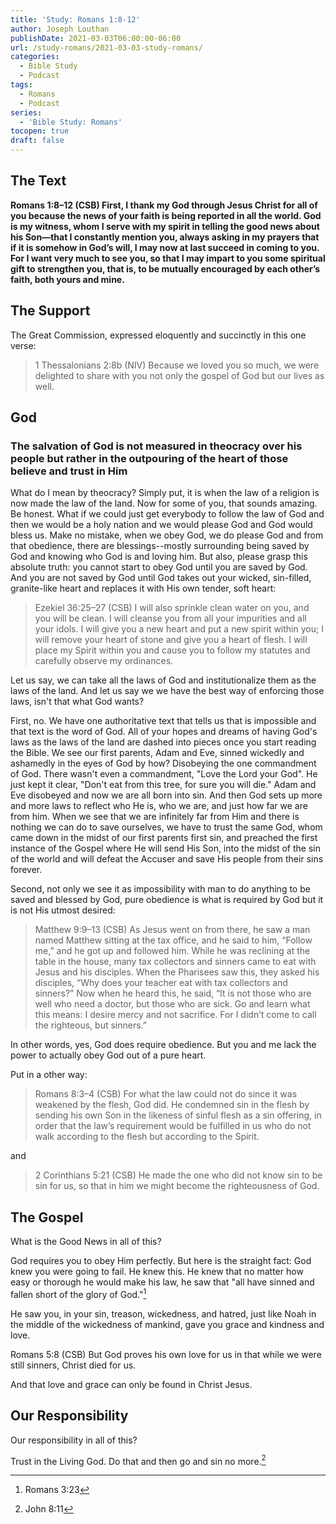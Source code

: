 ```yaml
---
title: 'Study: Romans 1:8-12'
author: Joseph Louthan
publishDate: 2021-03-03T06:00:00-06:00
url: /study-romans/2021-03-03-study-romans/
categories:
  - Bible Study
  - Podcast
tags:
  - Romans
  - Podcast
series:
  - 'Bible Study: Romans'
tocopen: true
draft: false
---
```

## The Text

**Romans 1:8–12 (CSB) First, I thank my God through Jesus Christ for all of you because the news of your faith is being reported in all the world.  God is my witness, whom I serve with my spirit in telling the good news about his Son—that I constantly mention you, always asking in my prayers that if it is somehow in God’s will, I may now at last succeed in coming to you.  For I want very much to see you, so that I may impart to you some spiritual gift to strengthen you,  that is, to be mutually encouraged by each other’s faith, both yours and mine.**

## The Support

The Great Commission, expressed eloquently and succinctly in this one verse:

> 1 Thessalonians 2:8b (NIV) Because we loved you so much, we were delighted to share with you not only the gospel of God but our lives as well.

## God

### The salvation of God is not measured in theocracy over his people but rather in the outpouring of the heart of those believe and trust in Him

What do I mean by theocracy? Simply put, it is when the law of a religion is now made the law of the land. Now for some of you, that sounds amazing. Be honest. What if we could just get everybody to follow the law of God and then we would be a holy nation and we would please God and God would bless us. Make no mistake, when we obey God, we do please God and from that obedience, there are blessings--mostly surrounding being saved by God and knowing who God is and loving him.  But also, please grasp this absolute truth: you cannot start to obey God until you are saved by God. And you are not saved by God until God takes out your wicked, sin-filled, granite-like heart and replaces it with His own tender, soft heart:

> Ezekiel 36:25–27 (CSB) I will also sprinkle clean water on you, and you will be clean. I will cleanse you from all your impurities and all your idols.  I will give you a new heart and put a new spirit within you; I will remove your heart of stone and give you a heart of flesh.  I will place my Spirit within you and cause you to follow my statutes and carefully observe my ordinances.

Let us say, we can take all the laws of God and institutionalize them as the laws of the land. And let us say we we have the best way of enforcing those laws, isn't that what God wants?

First, no. We have one authoritative text that tells us that is impossible and that text is the word of God. All of your hopes and dreams of having God's laws as the laws of the land are dashed into pieces once you start reading the Bible. We see our first parents, Adam and Eve, sinned wickedly and ashamedly in the eyes of God by how? Disobeying the one commandment of God. There wasn't even a commandment, "Love the Lord your God". He just kept it clear, "Don't eat from this tree, for sure you will die." Adam and Eve disobeyed and now we are all born into sin. And then God sets up more and more laws to reflect who He is, who we are, and just how far we are from him.  When we see that we are infinitely far from Him and there is nothing we can do to save ourselves, we have to trust the same God, whom came down in the midst of our first parents first sin, and preached the first instance of the Gospel where He will send His Son, into the midst of the sin of the world and will defeat the Accuser and save His people from their sins forever.

Second, not only we see it as impossibility with man to do anything to be saved and blessed by God, pure obedience is what is required by God but it is not His utmost desired:

> Matthew 9:9–13 (CSB) As Jesus went on from there, he saw a man named Matthew sitting at the tax office, and he said to him, “Follow me,” and he got up and followed him.  While he was reclining at the table in the house, many tax collectors and sinners came to eat with Jesus and his disciples.  When the Pharisees saw this, they asked his disciples, “Why does your teacher eat with tax collectors and sinners?”  Now when he heard this, he said, “It is not those who are well who need a doctor, but those who are sick.  Go and learn what this means: I desire mercy and not sacrifice. For I didn’t come to call the righteous, but sinners.”

In other words, yes, God does require obedience. But you and me lack the power to actually obey God out of a pure heart.

Put in a other way:

> Romans 8:3–4 (CSB) For what the law could not do since it was weakened by the flesh, God did. He condemned sin in the flesh by sending his own Son in the likeness of sinful flesh as a sin offering,  in order that the law’s requirement would be fulfilled in us who do not walk according to the flesh but according to the Spirit.

and

> 2 Corinthians 5:21 (CSB) He made the one who did not know sin to be sin for us, so that in him we might become the righteousness of God.

## The Gospel

What is the Good News in all of this?

God requires you to obey Him perfectly. But here is the straight fact: God knew you were going to fail. He knew this. He knew that no matter how easy or thorough he would make his law, he saw that "all have sinned and fallen short of the glory of God."[^1]

He saw you, in your sin, treason, wickedness, and hatred, just like Noah in the middle of the wickedness of mankind, gave you grace and kindness and love.

Romans 5:8 (CSB) But God proves his own love for us in that while we were still sinners, Christ died for us.

And that love and grace can only be found in Christ Jesus.

## Our Responsibility

Our responsibility in all of this?

Trust in the Living God. Do that and then go and sin no more.[^2]

[^1]: Romans 3:23
[^2]: John 8:11